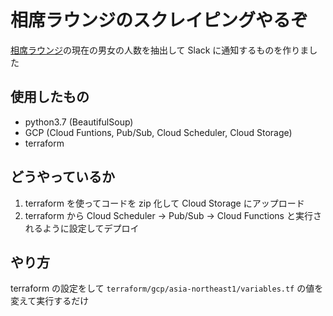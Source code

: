# 相席ラウンジのスクレイピングやるぞ

[相席ラウンジ](https://oriental-lounge.com/)の現在の男女の人数を抽出して Slack に通知するものを作りました

## 使用したもの

- python3.7 (BeautifulSoup)
- GCP (Cloud Funtions, Pub/Sub, Cloud Scheduler, Cloud Storage)
- terraform

## どうやっているか

1. terraform を使ってコードを zip 化して Cloud Storage にアップロード
2. terraform から Cloud Scheduler → Pub/Sub → Cloud Functions と実行されるように設定してデプロイ

## やり方

terraform の設定をして `terraform/gcp/asia-northeast1/variables.tf` の値を変えて実行するだけ
